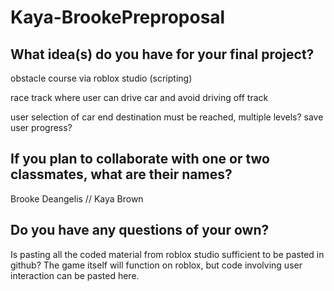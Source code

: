 # Kaya-BrookePreproposal
                    

## What idea(s) do you have for your final project?

obstacle course via roblox studio (scripting)

race track where user can drive car and avoid driving off track

user selection of car
end destination must be reached,
multiple levels?
save user progress?

## If you plan to collaborate with one or two classmates, what are their names?

Brooke Deangelis // Kaya Brown

## Do you have any questions of your own?

Is pasting all the coded material from roblox studio sufficient to be pasted in github? The game itself will function on roblox, but code involving user interaction can be pasted here.

